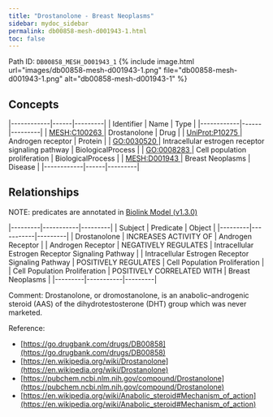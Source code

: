 ```yaml
---
title: "Drostanolone - Breast Neoplasms"
sidebar: mydoc_sidebar
permalink: db00858-mesh-d001943-1.html
toc: false 
---
```



Path ID: `DB00858_MESH_D001943_1`
{% include image.html url="images/db00858-mesh-d001943-1.png" file="db00858-mesh-d001943-1.png" alt="db00858-mesh-d001943-1" %}

## Concepts

|------------|------|---------|
| Identifier | Name | Type    |
|------------|------|---------|
| <a href="https://identifiers.org/MESH:C100263">MESH:C100263 </a> | Drostanolone | Drug |
| <a href="https://identifiers.org/UniProt:P10275">UniProt:P10275 </a> | Androgen receptor | Protein |
| <a href="https://identifiers.org/GO:0030520">GO:0030520 </a> | Intracellular estrogen receptor signaling pathway | BiologicalProcess |
| <a href="https://identifiers.org/GO:0008283">GO:0008283 </a> | Cell population proliferation | BiologicalProcess |
| <a href="https://identifiers.org/MESH:D001943">MESH:D001943 </a> | Breast Neoplasms | Disease |
|------------|------|---------|

## Relationships


NOTE: predicates are annotated in <a href="https://github.com/biolink/biolink-model/releases/tag/v1.3.0">Biolink Model (v1.3.0)</a>

|---------|-----------|---------|
| Subject | Predicate | Object  |
|---------|-----------|---------|
| Drostanolone | INCREASES ACTIVITY OF | Androgen Receptor |
| Androgen Receptor | NEGATIVELY REGULATES | Intracellular Estrogen Receptor Signaling Pathway |
| Intracellular Estrogen Receptor Signaling Pathway | POSITIVELY REGULATES | Cell Population Proliferation |
| Cell Population Proliferation | POSITIVELY CORRELATED WITH | Breast Neoplasms |
|---------|-----------|---------|

Comment: Drostanolone, or dromostanolone, is an anabolic–androgenic steroid (AAS) of the dihydrotestosterone (DHT) group which was never marketed.

Reference: 
  - [https://go.drugbank.com/drugs/DB00858](https://go.drugbank.com/drugs/DB00858)
  - [https://en.wikipedia.org/wiki/Drostanolone](https://en.wikipedia.org/wiki/Drostanolone)
  - [https://pubchem.ncbi.nlm.nih.gov/compound/Drostanolone](https://pubchem.ncbi.nlm.nih.gov/compound/Drostanolone)
  - [https://en.wikipedia.org/wiki/Anabolic_steroid#Mechanism_of_action](https://en.wikipedia.org/wiki/Anabolic_steroid#Mechanism_of_action)
